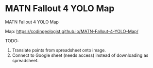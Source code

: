 # MATN Fallout 4 YOLO Map
 MATN Fallout 4 YOLO Map

Map:
https://codingeologist.github.io/MATN-Fallout-4-YOLO-Map/

TODO:
1. Translate points from spreadsheet onto image.
2. Connect to Google sheet (needs access) instead of downloading as spreadsheet.
